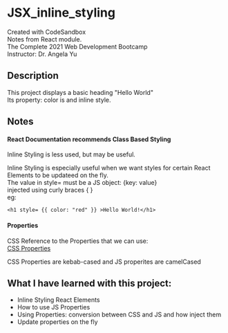 # JSX_inline_styling
Created with CodeSandbox   
Notes from React module.     
The Complete 2021 Web Development Bootcamp     
Instructor: Dr. Angela Yu      

## Description
This project displays a basic heading "Hello World"       
Its property: color is and inline style.


## Notes

#### React Documentation recommends Class Based Styling
Inline Styling is less used, but may be useful.

Inline Styling is especially useful when we want styles for certain React Elements to be updateed on the fly.     
The value in style= must be a JS object: {key: value}    
injected using curly braces { }      
eg: 
```
<h1 style= {{ color: "red" }} >Hello World!</h1>
```

#### Properties

CSS Reference to the Properties that we can use:       
[CSS Properties](https://www.w3schools.com/cssref/)    

CSS Properties are kebab-cased and JS properites are camelCased


## What I have learned with this project:      
* Inline Styling React Elements      
* How to use JS Properties  
* Using Properties: conversion between CSS and JS and how inject them    
* Update properties on the fly



